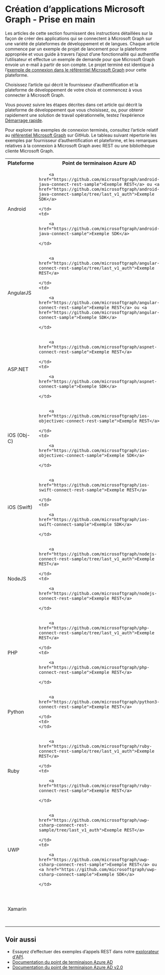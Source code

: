 # <a name="getting-started-building-microsoft-graph-apps"></a>Création d’applications Microsoft Graph - Prise en main

Les articles de cette section fournissent des instructions détaillées sur la façon de créer des applications qui se connectent à Microsoft Graph sur une variété de plateformes de développement et de langues. Chaque article commence par un exemple de projet de lancement pour la plateforme appropriée et vous guide à travers l’ajout d’une fonctionnalité qui authentifie l’utilisateur et effectue un exemple de demande pour que Microsoft Graph envoie un e-mail à partir de son compte. Le projet terminé est identique à l’[exemple de connexion dans le référentiel Microsoft Graph](https://github.com/microsoftgraph?utf8=%E2%9C%93&query=connect) pour cette plateforme.

Choisissez l’article qui décrit le fournisseur d’authentification et la plateforme de développement de votre choix et commencez à vous connecter à Microsoft Graph.

Vous pouvez suivre les étapes décrites dans cet article qui décrit la plateforme de développement que vous choisissez, ou, pour obtenir rapidement une solution de travail opérationnelle, testez l’expérience [Démarrage rapide](http://dev.office.com/getting-started/office365apis).

Pour explorer les exemples de connexion terminés, consultez l’article relatif au [référentiel Microsoft Graph](https://github.com/microsoftgraph) sur GitHub. Le tableau suivant répertorie les exemples par fournisseur d’authentification et plateforme, et les remarques relatives à la connexion à Microsoft Graph avec REST ou une bibliothèque cliente Microsoft Graph.

<table>
  <tr>
    <th>Plateforme</th>
    <th>Point de terminaison Azure AD</th> 
    <th>Point de terminaison Azure AD v2.0</th>
  </tr>
  <tr>
    <td>Android</td>
    <td>
        <a href="https://github.com/microsoftgraph/android-java-connect-rest-sample">Exemple REST</a> ou <a href="https://github.com/microsoftgraph/android-java-connect-sample/tree/last_v1_auth">Exemple SDK</a>
    </td> 
    <td>
        <a href="https://github.com/microsoftgraph/android-java-connect-sample">Exemple SDK</a>
    </td> 
  </tr>
  <tr>
    <td>AngularJS</td>
    <td>
        <a href="https://github.com/microsoftgraph/angular-connect-rest-sample/tree/last_v1_auth">Exemple REST</a>
    </td> 
    <td>
        <a href="https://github.com/microsoftgraph/angular-connect-rest-sample">Exemple REST</a> ou <a href="https://github.com/microsoftgraph/angular-connect-sample">Exemple SDK</a>
    </td> 
  </tr>
  <tr>
    <td>ASP.NET</td>
    <td>
        <a href="https://github.com/microsoftgraph/aspnet-connect-rest-sample">Exemple REST</a>
    </td>     
    <td>
        <a href="https://github.com/microsoftgraph/aspnet-connect-sample">Exemple SDK</a>
    </td> 
  </tr>
  <tr>
    <td>iOS (Obj-C)</td>
    <td>
        <a href="https://github.com/microsoftgraph/ios-objectivec-connect-rest-sample">Exemple REST</a>
    </td>     
    <td>
        <a href="https://github.com/microsoftgraph/ios-objectivec-connect-sample">Exemple SDK</a>
    </td> 
  </tr>
  <tr>
    <td>iOS (Swift)</td>
    <td>
        <a href="https://github.com/microsoftgraph/ios-swift-connect-rest-sample">Exemple REST</a>
    </td>     
    <td>
        <a href="https://github.com/microsoftgraph/ios-swift-connect-sample">Exemple SDK</a>
    </td> 
  </tr>
  <tr>
    <td>NodeJS</td>
    <td>
        <a href="https://github.com/microsoftgraph/nodejs-connect-rest-sample/tree/last_v1_auth">Exemple REST</a>
    </td>     
    <td>
        <a href="https://github.com/microsoftgraph/nodejs-connect-rest-sample">Exemple REST</a>
    </td> 
  </tr>
  <tr>
    <td>PHP</td>
    <td>
        <a href="https://github.com/microsoftgraph/php-connect-rest-sample/tree/last_v1_auth">Exemple REST</a>
    </td>     
    <td>
        <a href="https://github.com/microsoftgraph/php-connect-rest-sample">Exemple REST</a>
    </td> 
  </tr>
  <tr>
    <td>Python</td>
    <td>
        <a href="https://github.com/microsoftgraph/python3-connect-rest-sample">Exemple REST</a>
    </td>     
    <td>
    </td> 
  </tr>
  <tr>
    <td>Ruby</td>
    <td>
        <a href="https://github.com/microsoftgraph/ruby-connect-rest-sample/tree/last_v1_auth">Exemple REST</a>
    </td>     
    <td>
        <a href="https://github.com/microsoftgraph/ruby-connect-rest-sample">Exemple REST</a>
    </td> 
  </tr>
  <tr>
    <td>UWP</td>
    <td>
        <a href="https://github.com/microsoftgraph/uwp-csharp-connect-rest-sample/tree/last_v1_auth">Exemple REST</a>
    </td>     
    <td>
        <a href="https://github.com/microsoftgraph/uwp-csharp-connect-rest-sample">Exemple REST</a> ou <a href="https://github.com/microsoftgraph/uwp-csharp-connect-sample">Exemple SDK</a>
    </td> 
  </tr>
  <tr>
    <td>Xamarin</td>
    <td>
    </td>     
    <td>
        <a href="https://github.com/microsoftgraph/xamarin-csharp-connect-sample">Exemple SDK</a>
    </td> 
  </tr>
</table>

## <a name="see-also"></a>Voir aussi
- Essayez d’effectuer des exemples d’appels REST dans notre [explorateur d'API](https://graph.microsoft.io/graph-explorer).
- [Documentation du point de terminaison Azure AD](https://azure.microsoft.com/en-us/documentation/services/active-directory/)
- [Documentation du point de terminaison Azure AD v2.0](https://azure.microsoft.com/en-us/documentation/articles/?service=active-directory&term=azure+ad+v2.0)
